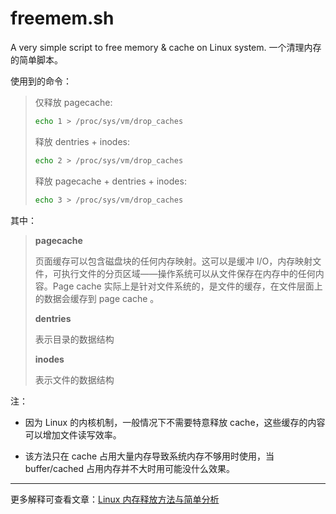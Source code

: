 # freemem.sh
A very simple script  to free memory &amp; cache on Linux system.
一个清理内存的简单脚本。

使用到的命令：
   >仅释放 pagecache:
   >```bash
   >echo 1 > /proc/sys/vm/drop_caches
   >```
   >
   >释放 dentries + inodes:
   >```bash
   >echo 2 > /proc/sys/vm/drop_caches
   >```
   >
   >释放 pagecache + dentries + inodes:
   >```bash
   >echo 3 > /proc/sys/vm/drop_caches
   >```

其中：

   >**pagecache**
   >
   >页面缓存可以包含磁盘块的任何内存映射。这可以是缓冲 I/O，内存映射文件，可执行文件的分页区域——操作系统可以从文件保存在内存中的任何内容。Page cache 实际上是针对文件系统的，是文件的缓存，在文件层面上的数据会缓存到 page cache 。
   >
   >**dentries**
   >
   >表示目录的数据结构
   >
   >**inodes**
   >
   >表示文件的数据结构
   
注：

- 因为 Linux 的内核机制，一般情况下不需要特意释放 cache，这些缓存的内容可以增加文件读写效率。

- 该方法只在 cache 占用大量内存导致系统内存不够用时使用，当 buffer/cached 占用内存并不大时用可能没什么效果。

---

更多解释可查看文章：[Linux 内存释放方法与简单分析](http://404guy.com/blog/20181107/linux-free-memory/)
